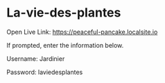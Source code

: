 # La-vie-des-plantes

Open Live Link:
https://peaceful-pancake.localsite.io

If prompted, enter the information below.

Username: Jardinier

Password: laviedesplantes

